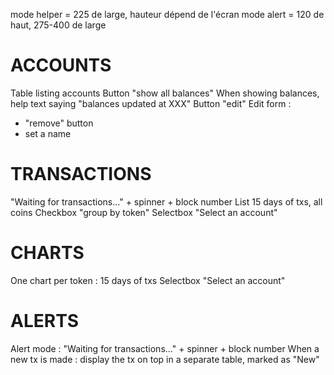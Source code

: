 mode helper = 225 de large, hauteur dépend de l'écran
mode alert = 120 de haut, 275-400 de large

# ACCOUNTS

Table listing accounts
Button "show all balances"
When showing balances, help text saying "balances updated at XXX"
Button "edit"
Edit form :
- "remove" button
- set a name

# TRANSACTIONS

"Waiting for transactions..." + spinner + block number
List 15 days of txs, all coins
Checkbox "group by token"
Selectbox "Select an account"

# CHARTS

One chart per token : 15 days of txs
Selectbox "Select an account"

# ALERTS

Alert mode : "Waiting for transactions..." + spinner + block number
When a new tx is made : display the tx on top in a separate table, marked as "New"
